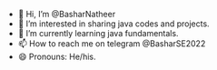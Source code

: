 - 👋 Hi, I’m @BasharNatheer
- 👀 I’m interested in sharing java codes and projects.
- 🌱 I’m currently learning java fundamentals.
- 📫 How to reach me on telegram @BasharSE2022
- 😄 Pronouns: He/his.

<!---
BasharNatheer/BasharNatheer is a ✨ special ✨ repository because its `README.md` (this file) appears on your GitHub profile.
You can click the Preview link to take a look at your changes.
--->
